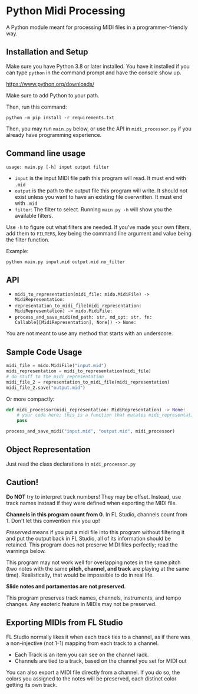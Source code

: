 # Python Midi Processing

A Python module meant for processing MIDI files in a programmer-friendly way.

## Installation and Setup

Make sure you have Python 3.8 or later installed. You have it installed if you can type `python` in the command prompt and have the console show up.

https://www.python.org/downloads/

Make sure to add Python to your path.

Then, run this command:

```
python -m pip install -r requirements.txt
```

Then, you may run `main.py` below, or use the API in `midi_processor.py` if you already have programming experience.



## Command line usage

```
usage: main.py [-h] input output filter
```

- `input` is the input MIDI file path this program will read. It must end with `.mid`
- `output` is the path to the output file this program will write. It should not exist unless you want to have an existing file overwritten. It must end with `.mid`
- `filter`: The filter to select. Running `main.py -h` will show you the available filters.

Use `-h` to figure out what filters are needed. If you've made your own filters, add them to `FILTERS`, key being the command line argument and value being the filter function. 

Example:

```
python main.py input.mid output.mid no_filter
```

## API

- ``midi_to_representation(midi_file: mido.MidiFile) -> MidiRepresentation:``
- ``representation_to_midi_file(midi_representation: MidiRepresentation) -> mido.MidiFile:``
- ``process_and_save_midi(md_path: str, md_opt: str, fn: Callable[[MidiRepresentation], None]) -> None:``

You are not meant to use any method that starts with an underscore.

## Sample Code Usage

```python
midi_file = mido.MidiFile("input.mid")
midi_representation = midi_to_representation(midi_file)
# do stuff to the midi_representation
midi_file_2 = representation_to_midi_file(midi_representation)
midi_file_2.save("output.mid")
```

Or more compactly:

```python
def midi_processor(midi_representation: MidiRepresentation) -> None:
    # your code here; this is a function that mutates midi_representation
    pass

process_and_save_midi("input.mid", "output.mid", midi_processor)
```

## Object Representation

Just read the class declarations in `midi_processor.py`

## Caution!

**Do NOT** try to interpret track numbers! They may be offset. Instead, use track names instead if they were defined when exporting the MIDI file.

**Channels in this program count from 0**. In FL Studio, channels count from 1. Don't let this convention mix you up!

*Preserved* means if you put a midi file into this program without filtering it and put the output back in FL Studio, all of its information should be retained. This program does not preserve MIDI files perfectly; read the warnings below.

This program may not work well for overlapping notes in the same pitch (two notes with the same **pitch, channel, and track** are playing at the same time). Realistically, that would be impossible to do in real life.

**Slide notes and portamentos are not preserved.**

This program preserves track names, channels, instruments, and tempo changes. Any esoteric feature in MIDIs may not be preserved.

## Exporting MIDIs from FL Studio

FL Studio normally likes it when each track ties to a channel, as if there was a non-injective (not 1-1) mapping from each track to a channel.

- Each Track is an item you can see on the channel rack.
- Channels are tied to a track, based on the channel you set for MIDI out

You can also export a MIDI file directly from a channel. If you do so, the colors you assigned to the notes will be preserved, each distinct color getting its own track.